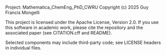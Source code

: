 Project: Mathematica_ChemEng_PhD_CWRU
Copyright (c) 2025 Guy Francis Mongelli

This project is licensed under the Apache License, Version 2.0.
If you use this software in academic work, please cite the repository and the associated paper (see CITATION.cff and README).

Selected components may include third-party code; see LICENSE headers in individual files.
